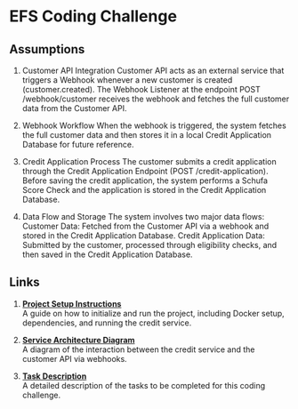 # EFS Coding Challenge

## Assumptions
1. Customer API Integration
Customer API acts as an external service that triggers a Webhook whenever a new customer is created (customer.created).
The Webhook Listener at the endpoint POST /webhook/customer receives the webhook and fetches the full customer data from the Customer API.

2. Webhook Workflow
When the webhook is triggered, the system fetches the full customer data and then stores it in a local Credit Application Database for future reference.

3. Credit Application Process
The customer submits a credit application through the Credit Application Endpoint (POST /credit-application).
Before saving the credit application, the system performs a Schufa Score Check and the application is stored in the Credit Application Database.

4. Data Flow and Storage
The system involves two major data flows:
Customer Data: Fetched from the Customer API via a webhook and stored in the Credit Application Database.
Credit Application Data: Submitted by the customer, processed through eligibility checks, and then saved in the Credit Application Database.

## Links

1. **[Project Setup Instructions](./SETUP.md)**  
   A guide on how to initialize and run the project, including Docker setup, dependencies, and running the credit service.

2. **[Service Architecture Diagram](./assets/Architecture%20Diagram.png)**  
   A diagram of the interaction between the credit service and the customer API via webhooks.

3. **[Task Description](./TASK_DESCRIPTION.md)**  
   A detailed description of the tasks to be completed for this coding challenge.
